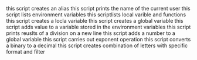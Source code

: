 this script creates an alias
this script prints the name of the current user
this script lists environment variables
this scriptlists local varible and functions
this script creates a locla variable
this script creates a global variable
this script adds value to a variable stored in the environment variables
this script prints reuslts of a division on a new line
this script adds a number to a global variable
this script carries out exponent operation
this script converts a binary to a decimal
this script creates combination of letters with specific format and filter
